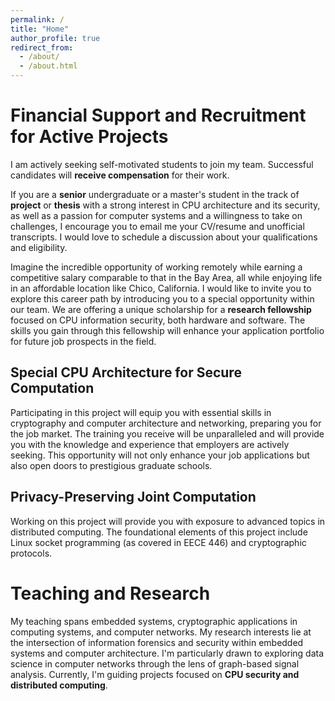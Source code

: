 ```yaml
---
permalink: /
title: "Home"
author_profile: true
redirect_from: 
  - /about/
  - /about.html
---
```


Financial Support and Recruitment for Active Projects
======
I am actively seeking self-motivated students to join my team. Successful candidates will **receive compensation** for their work.

If you are a **senior** undergraduate or a master's student in the track of **project** or **thesis** with a strong interest in CPU architecture and its security, as well as a passion for computer systems and a willingness to take on challenges, I encourage you to email me your CV/resume and unofficial transcripts. I would love to schedule a discussion about your qualifications and eligibility.

Imagine the incredible opportunity of working remotely while earning a competitive salary comparable to that in the Bay Area, all while enjoying life in an affordable location like Chico, California. I would like to invite you to explore this career path by introducing you to a special opportunity within our team. We are offering a unique scholarship for a **research fellowship** focused on CPU information security, both hardware and software. The skills you gain through this fellowship will enhance your application portfolio for future job prospects in the field.

Special CPU Architecture for Secure Computation
------
Participating in this project will equip you with essential skills in cryptography and computer architecture and networking, preparing you for the job market. The training you receive will be unparalleled and will provide you with the knowledge and experience that employers are actively seeking. This opportunity will not only enhance your job applications but also open doors to prestigious graduate schools.

Privacy-Preserving Joint Computation
------
Working on this project will provide you with exposure to advanced topics in distributed computing. The foundational elements of this project include Linux socket programming (as covered in EECE 446) and cryptographic protocols.

Teaching and Research
======
My teaching spans embedded systems, cryptographic applications in computing systems, and computer networks.  My research interests lie at the intersection of information forensics and security within embedded systems and computer architecture.  I'm particularly drawn to exploring data science in computer networks through the lens of graph-based signal analysis.  Currently, I'm guiding projects focused on **CPU security and distributed computing**.
